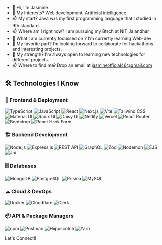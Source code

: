 - 👋 Hi, I’m Jasmine
- 👀 My Interests? Web development, Artificial intelligence.
- 📫 My start? Java was my first programming language that I studied in 9th standard.
- 📫 Where am I right now? I am pursuing my Btech at NIT Jalandhar
- 🌱 What I am currently focussed on ? I’m currently learning Web-dev
- 💞️ My favorite part? I’m looking forward to collaborate for hackathons and interesting projects.
- 🌱 My strength? I'm always open to learning new technologies for different projects.
- 📫 Where to find me? Drop an email at jasmineofficial46@gmail.com


## 🛠 Technologies I Know  

### 🚀 **Frontend & Deployment**  
![TypeScript](https://img.shields.io/badge/TypeScript-3178C6?style=for-the-badge&logo=typescript&logoColor=white)
![JavaScript](https://img.shields.io/badge/JavaScript-F7DF1E?style=for-the-badge&logo=javascript&logoColor=black)
![React](https://img.shields.io/badge/React-20232A?style=for-the-badge&logo=react&logoColor=61DAFB)
![Next.js](https://img.shields.io/badge/Next.js-000000?style=for-the-badge&logo=next.js&logoColor=white)
![Vite](https://img.shields.io/badge/Vite-646CFF?style=for-the-badge&logo=vite&logoColor=white)
![Tailwind CSS](https://img.shields.io/badge/Tailwind_CSS-38B2AC?style=for-the-badge&logo=tailwind-css&logoColor=white)
![Material UI](https://img.shields.io/badge/Material--UI-007FFF?style=for-the-badge&logo=mui&logoColor=white)
![Radix UI](https://img.shields.io/badge/Radix--UI-111?style=for-the-badge&logo=radix-ui&logoColor=white)
![Daisy UI](https://img.shields.io/badge/Daisy--UI-5A0EF8?style=for-the-badge&logo=daisyui&logoColor=white)
![Netlify](https://img.shields.io/badge/Netlify-00C7B7?style=for-the-badge&logo=netlify&logoColor=white)
![Vercel](https://img.shields.io/badge/Vercel-000000?style=for-the-badge&logo=vercel&logoColor=white)
![React Router](https://img.shields.io/badge/React_Router-CA4245?style=for-the-badge&logo=react-router&logoColor=white)
![Bootstrap](https://img.shields.io/badge/Bootstrap-7952B3?style=for-the-badge&logo=bootstrap&logoColor=white)
![React Hook Form](https://img.shields.io/badge/React_Hook_Form-EC5990?style=for-the-badge&logo=reacthookform&logoColor=white)


### 🏗 **Backend Development**  
![Node.js](https://img.shields.io/badge/Node.js-339933?style=for-the-badge&logo=node.js&logoColor=white)
![Express.js](https://img.shields.io/badge/Express.js-000000?style=for-the-badge&logo=express&logoColor=white)
![REST API](https://img.shields.io/badge/REST_API-02569B?style=for-the-badge&logo=rest&logoColor=white)
![GraphQL](https://img.shields.io/badge/GraphQL-E10098?style=for-the-badge&logo=graphql&logoColor=white)
![Zod](https://img.shields.io/badge/Zod-003366?style=for-the-badge&logoColor=white)
![Nodemon](https://img.shields.io/badge/Nodemon-76D04B?style=for-the-badge&logo=nodemon&logoColor=white)
![EJS](https://img.shields.io/badge/EJS-8A919B?style=for-the-badge&logo=ejs&logoColor=white)
![Joi](https://img.shields.io/badge/Joi-00ADD8?style=for-the-badge&logo=joi&logoColor=white)


### 🗄 **Databases**  
![MongoDB](https://img.shields.io/badge/MongoDB-47A248?style=for-the-badge&logo=mongodb&logoColor=white)
![PostgreSQL](https://img.shields.io/badge/PostgreSQL-336791?style=for-the-badge&logo=postgresql&logoColor=white)
![Prisma](https://img.shields.io/badge/Prisma-2D3748?style=for-the-badge&logo=prisma&logoColor=white)
![MySQL](https://img.shields.io/badge/MySQL-4479A1?style=for-the-badge&logo=mysql&logoColor=white)

### ☁ **Cloud & DevOps**  
![Docker](https://img.shields.io/badge/Docker-2496ED?style=for-the-badge&logo=docker&logoColor=white)
![Cloudflare](https://img.shields.io/badge/Cloudflare-F38020?style=for-the-badge&logo=cloudflare&logoColor=white)
![Clerk](https://img.shields.io/badge/Clerk-3B82F6?style=for-the-badge&logo=clerk&logoColor=white)

### 📦 **API & Package Managers**  
![npm](https://img.shields.io/badge/NPM-CB3837?style=for-the-badge&logo=npm&logoColor=white)
![Postman](https://img.shields.io/badge/Postman-FF6C37?style=for-the-badge&logo=postman&logoColor=white)
![Hoppscotch](https://img.shields.io/badge/Hoppscotch-FF9A00?style=for-the-badge&logo=hoppscotch&logoColor=white)
![Yarn](https://img.shields.io/badge/Yarn-2C8EBB?style=for-the-badge&logo=yarn&logoColor=white)

Let's Connect!!

<!---
JasmineB10/JasmineB10 is a ✨ special ✨ repository because its `README.md` (this file) appears on your GitHub profile.
You can click the Preview link to take a look at your changes.
--->
